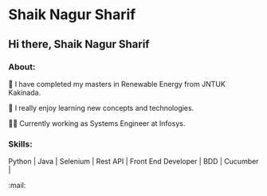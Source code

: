 # Shaik Nagur Sharif


## Hi there, Shaik Nagur Sharif

### About:

:telescope: I have completed my masters in Renewable Energy from JNTUK Kakinada.

:telescope: I really enjoy learning new concepts and technologies.

:man_technologist: Currently working as Systems Engineer at Infosys.


### Skills: 

Python | Java | Selenium | Rest API | Front End Developer | BDD | Cucumber | 


:mail:
